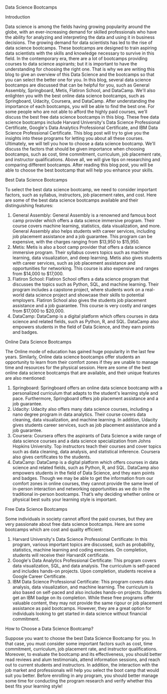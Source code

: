 Data Science Bootcamps

Introduction

Data science is among the fields having growing popularity around the globe, with an ever-increasing demand for skilled professionals who have the ability for analyzing and interpreting the data and using it in business decisions. The growing demand for data scientists has led to the rise of data science bootcamps. These bootcamps are designed to train aspiring data scientists with the skills and knowledge necessary to survive in this field.
In the contemporary era, there are a lot of bootcamps providing courses to data science aspirants; but it is important to have the understanding for choosing the right one. That is why we are writing this blog to give an overview of this Data Science and the bootcamps so that you can select the better one for you.
In this blog, several data science bootcamps are discussed that can be helpful for you, such as General Assembly, Springboard, Metis, Flatiron School, and DataCamp. We'll also enlighten you with the best online data science bootcamps, such as Springboard, Udacity, Coursera, and DataCamp. After understanding the importance of each bootcamps, you will be able to find the best one.
For some people who are not able to afford the highly paid courses, we'll discuss the best free data science bootcamps in this blog. These free data science bootcamps include Harvard University's Data Science Professional Certificate, Google's Data Analytics Professional Certificate, and IBM Data Science Professional Certificate. This blog post will try to give you the insights into these programs for letting you about all these courses. Ultimately, we will tell you how to choose a data science bootcamp. We'll discuss the factors that should be given importance when choosing bootcamps, such as cost, time commitment, curriculum, job placement rate, and instructor qualifications. Above all, we will give tips on researching and comparing different bootcamps.
After reading this blog post, you will be able to choose the best bootcamp that will help you enhance your skills.

Best Data Science Bootcamps

To select the best data science bootcamp, we need to consider important factors, such as syllabus, instructors, job placement rates, and cost. Here are some of the best data science bootcamps available and their distinguishing features:
1.	General Assembly: General Assembly is a renowned and famous boot camp provider which offers a data science immersive program. Their course covers machine learning, statistics, data visualization, and more. General Assembly also helps students with career services, including job placement assistance and a job guarantee. This program can be expensive, with the charges ranging from $13,950 to $15,950.
2.	Metis: Metis is also a boot camp provider that offers a data science immersive program. Their syllabus covers topics such as machine learning, data visualization, and deep learning. Metis also gives students with career services, such as job placement assistance and opportunities for networking. This course is also expensive and ranges from $14,000 to $17,000.
3.	Flatiron School: Flatiron School offers a data science program that discusses the topics such as Python, SQL, and machine learning. Their program includes a capstone project, where students work on a real-world data science project and showcase their skills to potential employers. Flatiron School also gives the students job placement assistance and a job guarantee. This course is very costly and ranges from $17,000 to $20,000.
4.	DataCamp: DataCamp is a digital platform which offers courses in data science and related fields, such as Python, R, and SQL. DataCamp also empowers students in the field of Data Science, and they earn points and badges.
 
Online Data Science Bootcamps

The Online mode of education has gained huge popularity in the last few years. Similarly, Online data science bootcamps offer students an opportunity to learn from their comfort zones if they are unable to manage time and resources for the physical session. Here are some of the best online data science bootcamps that are available, and their unique features are also mentioned:
1.	Springboard: Springboard offers an online data science bootcamp with a personalized curriculum that adapts to the student's learning style and pace. Furthermore, Springboard offers job placement assistance and a job guarantee.
2.	Udacity: Udacity also offers many data science courses, including a nano degree program in data analytics. Their course covers data cleaning, data visualization, and machine learning. In addition, Udacity gives students career services, such as job placement assistance and a job guarantee.
3.	Coursera: Coursera offers the aspirants of Data Science a wide range of data science courses and a data science specialization from Johns Hopkins University. Top instructors teach their courses and cover topics such as data cleaning, data analysis, and statistical inference. Coursera also gives certificates to the students.
4.	DataCamp: DataCamp is a digital platform which offers courses in data science and related fields, such as Python, R, and SQL. DataCamp also empowers students in the field of Data Science, and they earn points and badges.
Though we may be able to get the information from our comfort zones in online courses, they cannot provide the same level of in-person interaction and networking opportunities as we do in the traditional in-person bootcamps. That’s why deciding whether online or physical best suits your learning style is important.

Free Data Science Bootcamps

Some individuals in society cannot afford the paid courses, but they are very passionate about free data science bootcamps. Here are some bootcamps which are cost and quality efficient:
1.	Harvard University's Data Science Professional Certificate: In this program, various important topics are discussed, such as probability, statistics, machine learning and coding exercises. On completion, students will receive their HarvardX certificate.
2.	Google's Data Analytics Professional Certificate: This program covers data visualization, SQL, and data analysis. The curriculum is self-paced and includes hands-on projects. Upon completion, students receive a Google Career Certificate.
3.	IBM Data Science Professional Certificate: This program covers data analysis, data visualization, and machine learning. The curriculum is also based on self-paced and also includes hands-on projects. Students get an IBM badge on its completion.
While these free programs offer valuable content, they may not provide the same rigour or job placement assistance as paid bootcamps. However, they are a great option for individuals looking to get started in data science without financial commitment.

How to Choose a Data Science Bootcamp?

Suppose you want to choose the best Data Science Bootcamp for you. In that case, you must consider some important factors such as cost, time commitment, curriculum, job placement rate, and instructor qualifications. Moreover, to evaluate the bootcamp and its effectiveness, you should better read reviews and alum testimonials, attend information sessions, and reach out to current students and instructors. In addition, the interaction with the job market and professionals will help you select the boot camp that would suit you better. Before enrolling in any program, you should better manage some time for conducting the program research and verify whether this best fits your learning style!

